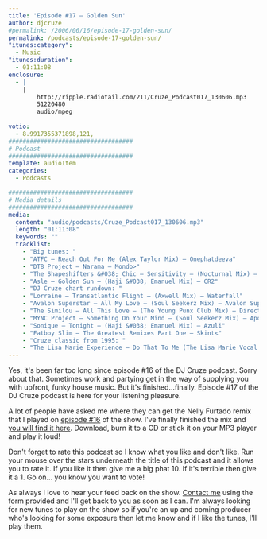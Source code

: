 ```yaml
---
title: 'Episode #17 – Golden Sun'
author: djcruze
#permalink: /2006/06/16/episode-17-golden-sun/
permalink: /podcasts/episode-17-golden-sun/
"itunes:category":
  - Music
"itunes:duration":
  - 01:11:08
enclosure:
  - |
    |
        http://ripple.radiotail.com/211/Cruze_Podcast017_130606.mp3
        51220480
        audio/mpeg
        
votio:
  - 8.9917355371898,121,
###################################
# Podcast
###################################
template: audioItem
categories:
  - Podcasts

###################################
# Media details
###################################
media:
  content: "audio/podcasts/Cruze_Podcast017_130606.mp3"
  length: "01:11:08"
  keywords: ""
  tracklist:
    - "Big tunes: "
    - "ATFC – Reach Out For Me (Alex Taylor Mix) – Onephatdeeva"
    - "DT8 Project – Narama – Mondo>"
    - "The Shapeshifters &#038; Chic – Sensitivity – (Nocturnal Mix) – Positiva"
    - "Asle – Golden Sun – (Haji &#038; Emanuel Mix) – CR2"
    - "DJ Cruze chart rundown: "
    - "Lorraine – Transatlantic Flight – (Axwell Mix) – Waterfall"
    - "Avalon Superstar – All My Love – (Soul Seekerz Mix) – Avalon Superstar"
    - "The Similou – All This Love – (The Young Punx Club Mix) – Direction"
    - "MYNC Project – Something On Your Mind – (Soul Seekerz Mix) – Apollo"
    - "Sonique – Tonight – (Haji &#038; Emanuel Mix) – Azuli"
    - "Fatboy Slim – The Greatest Remixes Part One – Skint<"
    - "Cruze classic from 1995: "
    - "The Lisa Marie Experience – Do That To Me (The Lisa Marie Vocal Experience Mix Part 1) – White label"
---
```

Yes, it's been far too long since episode #16 of the DJ Cruze podcast. Sorry about that. Sometimes work and partying get in the way of supplying you with upfront, funky house music. But it's finished...finally. Episode #17 of the DJ Cruze podcast is here for your listening pleasure.

A lot of people have asked me where they can get the Nelly Furtado remix that I played on [episode #16][3] of the show. I've finally finished the mix and [you will find it here][4]. Download, burn it to a CD or stick it on your MP3 player and play it loud!

Don't forget to rate this podcast so I know what you like and don't like. Run your mouse over the stars underneath the title of this podcast and it allows you to rate it. If you like it then give me a big phat 10. If it's terrible then give it a 1. Go on... you know you want to vote!

As always I love to hear your feed back on the show. [Contact me][5] using the form provided and I'll get back to you as soon as I can. I'm always looking for new tunes to play on the show so if you're an up and coming producer who's looking for some exposure then let me know and if I like the tunes, I'll play them.

 [1]: http://ripple.radiotail.com/211/Cruze_Podcast017_130606.mp3
 [2]: http://www.djcruze.co.uk/cms/podcasts/feed/rss2
 [3]: http://www.djcruze.co.uk/cms/2006/05/22/episode-16-renegade-master/
 [4]: http://www.djcruze.co.uk/cms/2006/06/09/nelly-furtado-man-eater-dj-cruze-funkfinders-remix-part-ii/
 [5]: http://www.djcruze.co.uk/cms/contact/
